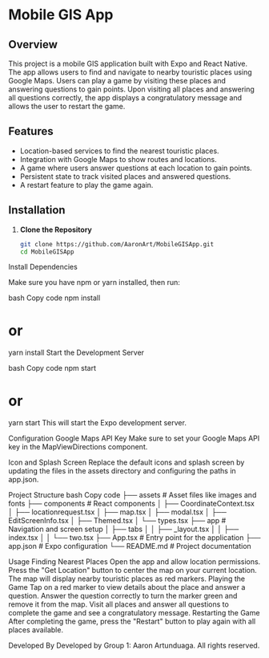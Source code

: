# Mobile GIS App

## Overview

This project is a mobile GIS application built with Expo and React Native. The app allows users to find and navigate to nearby touristic places using Google Maps. Users can play a game by visiting these places and answering questions to gain points. Upon visiting all places and answering all questions correctly, the app displays a congratulatory message and allows the user to restart the game.

## Features

- Location-based services to find the nearest touristic places.
- Integration with Google Maps to show routes and locations.
- A game where users answer questions at each location to gain points.
- Persistent state to track visited places and answered questions.
- A restart feature to play the game again.

## Installation

1. **Clone the Repository**

   ```bash
   git clone https://github.com/AaronArt/MobileGISApp.git
   cd MobileGISApp
Install Dependencies

Make sure you have npm or yarn installed, then run:

bash
Copy code
npm install
# or
yarn install
Start the Development Server

bash
Copy code
npm start
# or
yarn start
This will start the Expo development server.

Configuration
Google Maps API Key
Make sure to set your Google Maps API key in the MapViewDirections component.

Icon and Splash Screen
Replace the default icons and splash screen by updating the files in the assets directory and configuring the paths in app.json.

Project Structure
bash
Copy code
├── assets             # Asset files like images and fonts
├── components         # React components
│   ├── CoordinateContext.tsx
│   ├── locationrequest.tsx
│   ├── map.tsx
│   ├── modal.tsx
│   ├── EditScreenInfo.tsx
│   ├── Themed.tsx
│   └── types.tsx
├── app                # Navigation and screen setup
│   ├── tabs
│   │   ├── _layout.tsx
│   │   ├── index.tsx
│   │   └── two.tsx
├── App.tsx            # Entry point for the application
├── app.json           # Expo configuration
└── README.md          # Project documentation

Usage
Finding Nearest Places
Open the app and allow location permissions.
Press the "Get Location" button to center the map on your current location.
The map will display nearby touristic places as red markers.
Playing the Game
Tap on a red marker to view details about the place and answer a question.
Answer the question correctly to turn the marker green and remove it from the map.
Visit all places and answer all questions to complete the game and see a congratulatory message.
Restarting the Game
After completing the game, press the "Restart" button to play again with all places available.


Developed By
Developed by Group 1: Aaron Artunduaga. All rights reserved.
